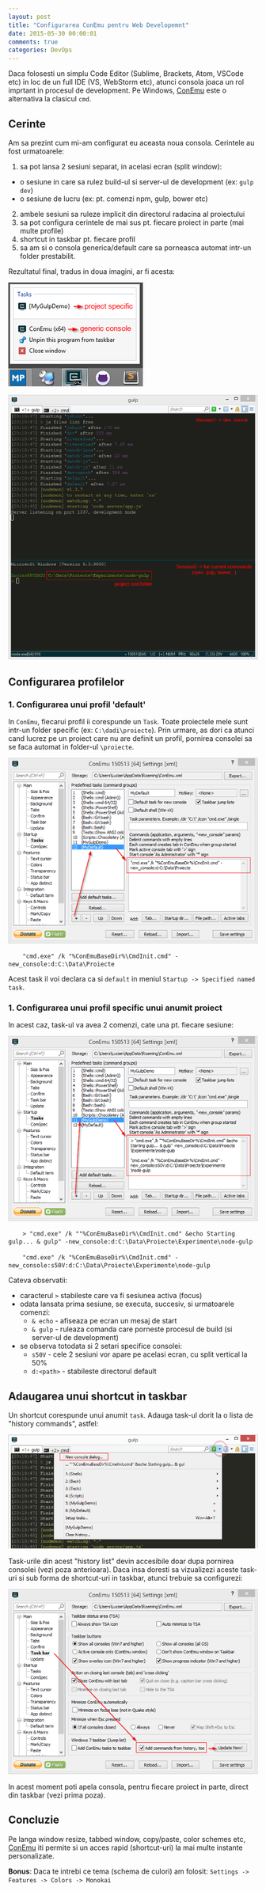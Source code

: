 ```yaml
---
layout: post
title: "Configurarea ConEmu pentru Web Developemnt"
date: 2015-05-30 00:00:01
comments: true
categories: DevOps
---
```


Daca folosesti un simplu Code Editor (Sublime, Brackets, Atom, VSCode etc) in loc de un full IDE (VS, WebStorm etc), atunci consola joaca un rol imprtant in procesul de development.
Pe Windows, [ConEmu](http://conemu.github.io/) este o alternativa la clasicul `cmd`.

## Cerinte

Am sa prezint cum mi-am configurat eu aceasta noua consola. Cerintele au fost urmatoarele:

1. sa pot lansa 2 sesiuni separat, in acelasi ecran (split window):

- o sesiune in care sa rulez build-ul si server-ul de development (ex: `gulp dev`)
- o sesiune de lucru (ex: pt. comenzi npm, gulp, bower etc)

2. ambele sesiuni sa ruleze implicit din directorul radacina al proiectului
3. sa pot configura cerintele de mai sus pt. fiecare proiect in parte (mai multe profile)
4. shortcut in taskbar pt. fiecare profil
5. sa am si o consola generica/default care sa porneasca automat intr-un folder prestabilit.

Rezultatul final, tradus in doua imagini, ar fi acesta:

![](/assets/images/2015/05-30-conemu-shortut.png)

![](/assets/images/2015/05-30-conemu-split-sessions.png)

## Configurarea profilelor

### 1. Configurarea unui profil 'default'

In `ConEmu`, fiecarui profil ii corespunde un `Task`. Toate proiectele mele sunt intr-un folder specific (ex: `C:\dadi\proiecte`). Prin urmare, as dori ca atunci cand lucrez pe un proiect care nu are definit un profil, pornirea consolei sa se faca automat in folder-ul `\proiecte`.

![](/assets/images/2015/05-30-default-task.png)

```
	"cmd.exe" /k "%ConEmuBaseDir%\CmdInit.cmd" -new_console:d:C:\Data\Proiecte
```

Acest task il voi declara ca si `default` in meniul `Startup -> Specified named task`.

### 1. Configurarea unui profil specific unui anumit proiect

In acest caz, task-ul va avea 2 comenzi, cate una pt. fiecare sesiune:

![](/assets/images/2015/05-30-project-task.png)

```
	> "cmd.exe" /k ""%ConEmuBaseDir%\CmdInit.cmd" &echo Starting gulp... & gulp" -new_console:d:C:\Data\Proiecte\Experimente\node-gulp

	"cmd.exe" /k "%ConEmuBaseDir%\CmdInit.cmd" -new_console:s50V:d:C:\Data\Proiecte\Experimente\node-gulp

```

Cateva observatii:

- caracterul `>` stabileste care va fi sesiunea activa (focus)
- odata lansata prima sesiune, se executa, succesiv, si urmatoarele comenzi:
  - `& echo` - afiseaza pe ecran un mesaj de start
  - `& gulp` - ruleaza comanda care porneste procesul de build (si server-ul de development)
- se observa totodata si 2 setari specifice consolei:
  - `s50V` - cele 2 sesiuni vor apare pe acelasi ecran, cu split vertical la 50%
  - `d:<path>` - stabileste directorul default

## Adaugarea unui shortcut in taskbar

Un shortcut corespunde unui anumit `task`. Adauga task-ul dorit la o lista de "history commands", astfel:

![](/assets/images/2015/05-30-new-console-dialog.png)

Task-urile din acest "history list" devin accesibile doar dupa pornirea consolei (vezi poza anterioara).
Daca insa doresti sa vizualizezi aceste task-uri si sub forma de shortcut-uri in taskbar, atunci trebuie sa configurezi:

![](/assets/images/2015/05-30-add-history-to-taskbar.png)

In acest moment poti apela consola, pentru fiecare proiect in parte, direct din taskbar (vezi prima poza).

## Concluzie

Pe langa window resize, tabbed window, copy/paste, color schemes etc, [ConEmu](http://conemu.github.io/) iti permite si un acces rapid (shortcut-uri) la mai multe instante personalizate.

**Bonus**: Daca te intrebi ce tema (schema de culori) am folosit: `Settings -> Features -> Colors -> Monokai`
